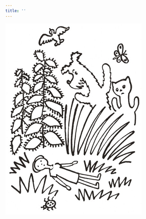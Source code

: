 ```yaml
---
title: ''
---
```


![povidani_o_pejskovi_a_kocicce_038](./resources/povidani_o_pejskovi_a_kocicce_038.jpg)
